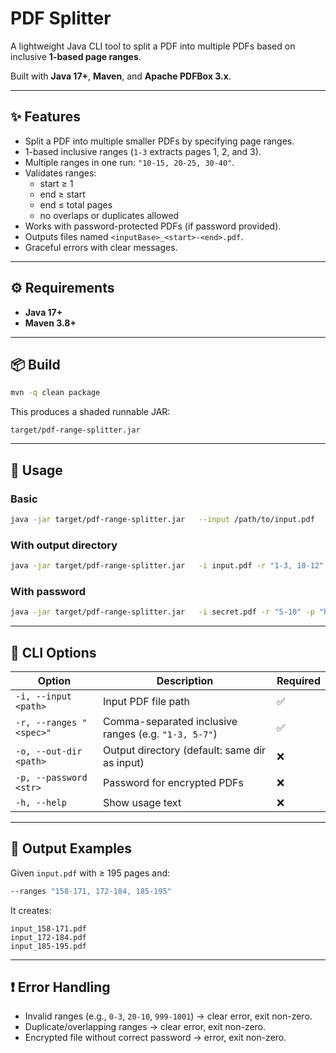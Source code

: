 # PDF Splitter

A lightweight Java CLI tool to split a PDF into multiple PDFs based on inclusive **1-based page ranges**.  

Built with **Java 17+**, **Maven**, and **Apache PDFBox 3.x**.

---

## ✨ Features

- Split a PDF into multiple smaller PDFs by specifying page ranges.
- 1-based inclusive ranges (`1-3` extracts pages 1, 2, and 3).
- Multiple ranges in one run: `"10-15, 20-25, 30-40"`.
- Validates ranges:  
  - start ≥ 1  
  - end ≥ start  
  - end ≤ total pages  
  - no overlaps or duplicates allowed
- Works with password-protected PDFs (if password provided).
- Outputs files named `<inputBase>_<start>-<end>.pdf`.
- Graceful errors with clear messages.

---

## ⚙️ Requirements

- **Java 17+**
- **Maven 3.8+**

---

## 📦 Build

```bash
mvn -q clean package
```

This produces a shaded runnable JAR:

```
target/pdf-range-splitter.jar
```

---

## 🚀 Usage

### Basic
```bash
java -jar target/pdf-range-splitter.jar   --input /path/to/input.pdf   --ranges "158-171, 172-184, 185-195"
```

### With output directory
```bash
java -jar target/pdf-range-splitter.jar   -i input.pdf -r "1-3, 10-12" -o out/
```

### With password
```bash
java -jar target/pdf-range-splitter.jar   -i secret.pdf -r "5-10" -p "hunter2"
```

---

## 📑 CLI Options

| Option                  | Description                                                   | Required |
|--------------------------|---------------------------------------------------------------|----------|
| `-i, --input <path>`    | Input PDF file path                                           | ✅       |
| `-r, --ranges "<spec>"` | Comma-separated inclusive ranges (e.g. `"1-3, 5-7"`)          | ✅       |
| `-o, --out-dir <path>`  | Output directory (default: same dir as input)                 | ❌       |
| `-p, --password <str>`  | Password for encrypted PDFs                                   | ❌       |
| `-h, --help`            | Show usage text                                               | ❌       |

---

## 📂 Output Examples

Given `input.pdf` with ≥ 195 pages and:

```bash
--ranges "158-171, 172-184, 185-195"
```

It creates:
```
input_158-171.pdf
input_172-184.pdf
input_185-195.pdf
```

---

## ❗ Error Handling

- Invalid ranges (e.g., `0-3`, `20-10`, `999-1001`) → clear error, exit non-zero.
- Duplicate/overlapping ranges → clear error, exit non-zero.
- Encrypted file without correct password → error, exit non-zero.
